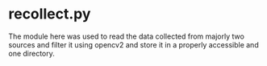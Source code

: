 # recollect.py

The module here was used to read the data collected from majorly two sources and filter it using opencv2 and store it in a properly accessible and one directory.